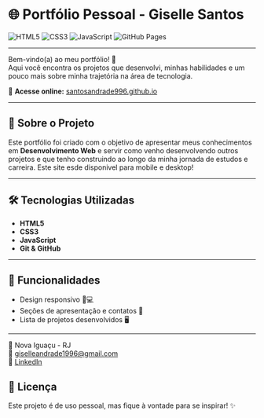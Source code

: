 # 🌐 Portfólio Pessoal - Giselle Santos

![HTML5](https://img.shields.io/badge/HTML5-E34F26?style=for-the-badge&logo=html5&logoColor=white)
![CSS3](https://img.shields.io/badge/CSS3-1572B6?style=for-the-badge&logo=css3&logoColor=white)
![JavaScript](https://img.shields.io/badge/JavaScript-F7DF1E?style=for-the-badge&logo=javascript&logoColor=black)
![GitHub Pages](https://img.shields.io/badge/GitHub%20Pages-222222?style=for-the-badge&logo=github&logoColor=white)

---

Bem-vindo(a) ao meu portfólio! 🚀  
Aqui você encontra os projetos que desenvolvi, minhas habilidades e um pouco mais sobre minha trajetória na área de tecnologia.

🔗 **Acesse online:** [santosandrade996.github.io](https://santosandrade996.github.io/)

---

## 📌 Sobre o Projeto
Este portfólio foi criado com o objetivo de apresentar meus conhecimentos em **Desenvolvimento Web** e servir como venho desenvolvendo outros projetos e que tenho construindo ao longo da minha jornada de estudos e carreira. Este site esde disponivel para mobile e desktop!

---

## 🛠️ Tecnologias Utilizadas
- **HTML5**
- **CSS3**
- **JavaScript**
- **Git & GitHub**

---

## 🎨 Funcionalidades
- Design responsivo 📱💻  
- Seções de apresentação e contatos 📇  
- Lista de projetos desenvolvidos 🖥️  

---

📍 Nova Iguaçu - RJ  
📧 [giselleandrade1996@gmail.com](mailto:giselleandrade1996@gmail.com)  
🔗 [LinkedIn](https://www.linkedin.com) 

## 📄 Licença
Este projeto é de uso pessoal, mas fique à vontade para se inspirar! ✨


